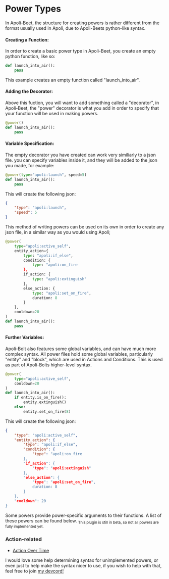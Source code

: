 # Power Types

In Apoli-Beet, the structure for creating powers is rather different from the format usually used in Apoli, due to Apoli-Beets python-like syntax.

#### Creating a Function:

In order to create a basic power type in Apoli-Beet, you create an empty python function, like so:
```py
def launch_into_air():
    pass
```
This example creates an empty function called "launch_into_air".

#### Adding the Decorator:

Above this fuction, you will want to add something called a "decorator", in Apoli-Beet, the "power" decorator is what you add in order to specify that your function will be used in making powers.
```py
@power()
def launch_into_air():
    pass
```

#### Variable Specification:
The empty decorator you have created can work very similiarly to a json file. you can specify variables inside it, and they will be added to the json you made, for example:
```py
@power(type="apoli:launch", speed=5)
def launch_into_air():
    pass
```
This will create the following json:
```json
{
    "type": "apoli:launch",
    "speed": 5
}
```
This method of writing powers can be used on its own in order to create any json file, in a similar way as you would using Apoli;
```py
@power(
    type="apoli:active_self", 
    entity_action={
        type: "apoli:if_else",
        condition: {
            type: "apoli:on_fire
        },
        if_action: {
            type: "apoli:extinguish"
        },
        else_action: {
            type: "apoli:set_on_fire",
            duration: 8
        }
    },
    cooldown=20
)
def launch_into_air():
    pass
```


#### Further Variables:
Apoli-Bolt also features some global variables, and can have much more complex syntax. All power files hold some global variables, particularly "entity" and "block", which are used in Actions and Conditions. This is used as part of Apoli-Bolts higher-level syntax.
```py
@power(
    type="apoli:active_self", 
    cooldown=20
)
def launch_into_air():
    if entity.is_on_fire():
        entity.extinguish()
    else:
        entity.set_on_fire(8)
```
This will create the following json:
```json
{
    "type": "apoli:active_self", 
    "entity_action": {
        "type": "apoli:if_else",
        "condition": {
            "type": "apoli:on_fire
        },
        "if_action": {
            "type": "apoli:extinguish"
        },
        "else_action": {
            "type": "apoli:set_on_fire",
            duration: 8
        }
    },
    "cooldown": 20
}
```

Some powers provide power-specific arguments to their functions. A list of these powers can be found below.
<sub>This plugin is still in beta, so not all powers are fully implemented yet.</sub>

### Action-related
* [Action Over Time](power_types/action_over_time.md)

I would love some help determining syntax for unimplemented powers, or even just to help make the syntax nicer to use, if you wish to help with that, feel free to join [my devcord!](https://discord.gg/6svJSpF4m8)